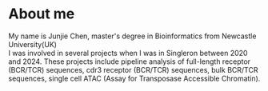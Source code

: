 # About me
My name is Junjie Chen, master's degree in Bioinformatics from Newcastle University(UK) \
I was involved in several projects when I was in Singleron between 2020 and 2024. These projects include pipeline analysis of full-length receptor (BCR/TCR) sequences, cdr3 receptor (BCR/TCR) sequences, bulk BCR/TCR sequences, single cell ATAC (Assay for Transposase Accessible Chromatin).

